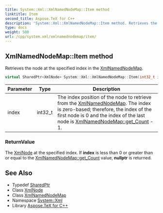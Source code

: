 ```yaml
---
title: System::Xml::XmlNamedNodeMap::Item method
linktitle: Item
second_title: Aspose.TeX for C++
description: 'System::Xml::XmlNamedNodeMap::Item method. Retrieves the node at the specified index in the XmlNamedNodeMap in C++.'
type: docs
weight: 500
url: /cpp/system.xml/xmlnamednodemap/item/
---
```

## XmlNamedNodeMap::Item method


Retrieves the node at the specified index in the [XmlNamedNodeMap](../).

```cpp
virtual SharedPtr<XmlNode> System::Xml::XmlNamedNodeMap::Item(int32_t index)
```


| Parameter | Type | Description |
| --- | --- | --- |
| index | int32_t | The index position of the node to retrieve from the [XmlNamedNodeMap](../). The index is zero-based; therefore, the index of the first node is 0 and the index of the last node is [XmlNamedNodeMap::get_Count](../get_count/) - 1. |

### ReturnValue

The [XmlNode](../../xmlnode/) at the specified index. If **index** is less than 0 or greater than or equal to the [XmlNamedNodeMap::get_Count](../get_count/) value, **nullptr** is returned.

## See Also

* Typedef [SharedPtr](../../../system/sharedptr/)
* Class [XmlNode](../../xmlnode/)
* Class [XmlNamedNodeMap](../)
* Namespace [System::Xml](../../)
* Library [Aspose.TeX for C++](../../../)
